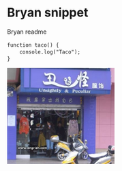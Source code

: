 # Bryan snippet
Bryan readme

```
function taco() {
    console.log("Taco");
}
```

<img src="file013.jpg" height="" width="50%"/>


